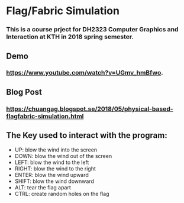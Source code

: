 # Flag/Fabric Simulation
### This is a course prject for DH2323 Computer Graphics and Interaction at KTH in 2018 spring semester. 
## Demo 
### https://www.youtube.com/watch?v=UGmv_hmBfwo.
## Blog Post
### https://chuangag.blogspot.se/2018/05/physical-based-flagfabric-simulation.html
## The Key used to interact with the program:
- UP: blow the wind into the screen
- DOWN: blow the wind out of the screen
- LEFT: blow the wind to the left
- RIGHT: blow the wind to the right
- ENTER: blow the wind upward
- SHIFT: blow the wind downward
- ALT: tear the flag apart
- CTRL: create random holes on the flag
